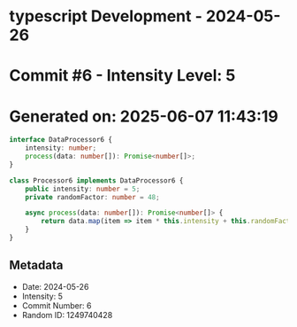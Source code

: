 ﻿# typescript Development - 2024-05-26
# Commit #6 - Intensity Level: 5
# Generated on: 2025-06-07 11:43:19
```typescript
interface DataProcessor6 {
    intensity: number;
    process(data: number[]): Promise<number[]>;
}

class Processor6 implements DataProcessor6 {
    public intensity: number = 5;
    private randomFactor: number = 48;

    async process(data: number[]): Promise<number[]> {
        return data.map(item => item * this.intensity + this.randomFactor);
    }
}
```
## Metadata
- Date: 2024-05-26
- Intensity: 5
- Commit Number: 6
- Random ID: 1249740428
